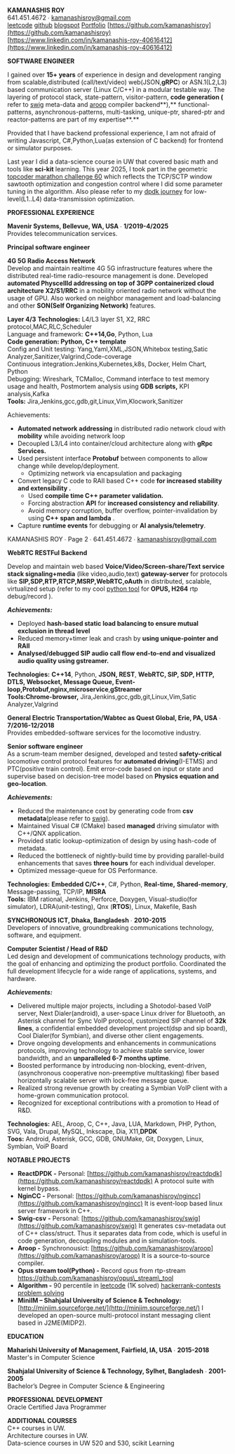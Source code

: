 **KAMANASHIS ROY**  
641.451.4672 ∙ [kamanashisroy@gmail.com](mailto:kamanashisroy@gmail.com)   
[leetcode](https://leetcode.com/kamanashisroy/) [github](https://github.com/kamanashisroy) [blogspot](https://miniim.blogspot.com) [Portfolio](https://kamanashisroy.github.io)
 [https://github.com/kamanashisroy](https://github.com/kamanashisroy)  
[https://www.linkedin.com/in/kamanashis-roy-40616412](https://www.linkedin.com/in/kamanashis-roy-40616412)

**SOFTWARE ENGINEER**

I gained over **15+ years** of experience in design and development ranging from scalable,distributed (call/text/video) web(JSON,**gRPC**) or ASN.1(L2,L3) based communication server (Linux C/C++) in a modular testable way. The layering of protocol stack, state-pattern, visitor-pattern, **code generation (** refer to [swig](https://github.com/kamanashisroy/swig) meta-data and [aroop](https://github.com/kamanashisroy/aroop) compiler backend**),** functional-patterns, asynchronous-patterns, multi-tasking, unique-ptr, shared-ptr and reactor-patterns are part of my expertise**.** 

Provided that I have backend professional experience, I am not afraid of writing Javascript, C\#,Python,Lua(as extension of C backend) for frontend or simulator purposes.

Last year I did a data-science course in UW that covered basic math and tools like **sci-kit** learning. This year 2025, I took part in the geometric [topcoder marathon challenge 60](https://github.com/kamanashisroy/topcoder_challenge_slime_harvester) which reflects the TCP/SCTP window sawtooth optimization and congestion control where I did some parameter tuning in the algorithm. Also please refer to my [dpdk journey](https://github.com/kamanashisroy/reactdpdk) for low-level(L1..L4) data-transmission optimization.  
               
**PROFESSIONAL EXPERIENCE**

**Mavenir Systems, Bellevue, WA, USA** ∙ **1/2019-4/2025**  
Provides telecommunication services.

**Principal software engineer**

**4G 5G Radio Access Network**  
Develop and maintain realtime 4G 5G infrastructure features where the distributed real-time radio-resource management is done. Developed **automated PhyscellId addressing on top of 3GPP containerized cloud architecture X2/S1/RRC** in a mobility oriented radio network without the usage of GPU. Also worked on neighbor management and load-balancing and other **SON(Self Organizing Network)** features.

**Layer 4/3** **Technologies:** L4/L3 layer S1, X2, RRC protocol,MAC,RLC,Scheduler  
Language and framework: **C++14,Go**, Python, Lua  
**Code generation: Python, C++ template**  
Config and Unit testing: Yang,Yaml,XML,JSON,Whitebox testing,Satic Analyzer,Sanitizer,Valgrind,Code-coverage  
Continuous integration:Jenkins,Kubernetes,k8s, Docker, Helm Chart, Python  
Debugging: Wireshark, TCMalloc, Command interface to test memory usage and health, Postmortem analysis using **GDB scripts,** KPI analysis,Kafka  
**Tools:** Jira,Jenkins,gcc,gdb,git,Linux,Vim,Klocwork,Sanitizer

Achievements:

* **Automated network addressing** in distributed radio network cloud with **mobility** while avoiding network loop  
* Decoupled L3/L4 into container/cloud architecture along with **gRpc Services.**  
* Used persistent interface **Protobuf** between components to allow change while develop/deployment.  
  * Optimizing network via encapsulation and packaging  
* Convert legacy C code to RAII based C++ code **for increased stability and extensibility .**  
  * Used **compile time C++ parameter validation.**  
  * Forcing  abstraction **API** for **increased consistency and reliability**.   
  * Avoid memory corruption, buffer overflow, pointer-invalidation by using **C++ span and lambda** .  
* Capture **runtime events** for debugging or **AI analysis/telemetry**. 

KAMANASHIS ROY ∙ Page 2 ∙ 641.451.4672 ∙ [kamanashisroy@gmail.com](mailto:kamanashisroy@gmail.com)

**WebRTC RESTFul Backend** 

Develop and maintain web based **Voice/Video/Screen-share/Text service stack signaling+media** (like video,audio,text) **gateway-server** for protocols like **SIP,SDP,RTP,RTCP,MSRP,WebRTC,oAuth** in distributed, scalable, virtualized setup (refer to my cool [python tool](https://github.com/kamanashisroy/opus_stream_tool) for **OPUS, H264** rtp debug/record ). 

***Achievements:***

* Deployed **hash-based static load balancing to ensure mutual exclusion in thread level**  
* Reduced memory+timer leak and crash by **using unique-pointer and RAII**  
* **Analysed/debugged SIP audio call flow end-to-end and visualized audio quality using gstreamer.**

**Technologies:** **C++14**, Python, **JSON, REST**, **WebRTC, SIP, SDP, HTTP, DTLS, Websocket, Message Queue, Event-loop,Protobuf,nginx,microservice**,**gStreamer**  
**Tools:**Chrome-browser**,** Jira,Jenkins,gcc,gdb,git,Linux,Vim,Satic Analyzer,Valgrind

**General Electric Transportation/Wabtec as Quest Global, Erie, PA, USA** ∙ **7/2016-12/2018**  
Provides embedded-software services for the locomotive industry.

**Senior software engineer**  
As a scrum-team member designed, developed and tested **safety-critical** locomotive control protocol features for **automated driving**(I-ETMS) and PTC(positive train control). Emit error-code based on input or state and supervise based on decision-tree model based on **Physics equation and geo-location**.

***Achievements:***

* Reduced the maintenance cost by generating code from **csv metadata**(please refer to [swig](https://github.com/kamanashisroy/swig)).  
* Maintained Visual C\# (CMake) based **managed** driving simulator with C++/QNX application.   
* Provided static lookup-optimization of design by using hash-code of metadata.  
* Reduced the bottleneck of nightly-build time by providing parallel-build enhancements that saves **three hours** for each individual developer.  
* Optimized message-queue for OS Performance.

**Technologies:** **Embedded C/C++**, C\#, Python, **Real-time,** **Shared-memory**, Message-passing, TCP/IP, **MISRA**  
**Tools:** IBM rational, Jenkins, Perforce, Doxygen, Visual-studio(for simulator), LDRA(unit-testing), Qnx (**RTOS**), Linux, Makefile, Bash

**SYNCHRONOUS ICT, Dhaka, Bangladesh** ∙ **2010-2015**  
Developers of innovative, groundbreaking communications technology, software, and equipment.

**Computer Scientist / Head of R\&D**  
Led design and development of communications technology products, with the goal of enhancing and optimizing the product portfolio. Coordinated the full development lifecycle for a wide range of applications, systems, and hardware. 

***Achievements:***

* Delivered multiple major projects, including a Shotodol-based VoIP server, Next Dialer(android), a user-space Linux driver for Bluetooth, an Asterisk channel for Sync VoIP protocol, customized SIP channel of **32k lines**, a confidential embedded development project(dsp and sip board), Cool Dialer(for Symbian), and diverse other client engagements.  
* Drove ongoing developments and enhancements in communications protocols, improving technology to achieve stable service, lower bandwidth, and an **unparalleled 6-7 months uptime**.  
* Boosted performance by introducing non-blocking, event-driven, (asynchronous cooperative non-preemptive multitasking) fiber based horizontally scalable server with lock-free message queue.  
* Realized strong revenue growth by creating a Symbian VoIP client with a home-grown communication protocol.  
* Recognized for exceptional contributions with a promotion to Head of R\&D.

**Technologies:** AEL, Aroop, C, C++, Java, LUA, Markdown, PHP, Python, SVG, Vala, Drupal, MySQL, Inkscape, Dia, X11,**DPDK**  
**Toos:** Android, Asterisk, GCC, GDB, GNUMake, Git, Doxygen, Linux, Symbian, VoiP Board

**NOTABLE PROJECTS**

* **ReactDPDK \-** Personal: [https://github.com/kamanashisroy/reactdpdk](https://github.com/kamanashisroy/reactdpdk)  A protocol suite with kernel bypass.   
* **NginCC \-** Personal: [https://github.com/kamanashisroy/ngincc](https://github.com/kamanashisroy/ngincc) It is event-loop based linux server framework in C++.  
* **Swig-csv** **\-** Personal: [https://github.com/kamanashisroy/swig](https://github.com/kamanashisroy/swig) It generates csv-metadata out of C++ class/struct. Thus it separates data from code, which is useful in code generation, decoupling modules and in simulation-tools.  
* **Aroop \-** Synchronousict: [https://github.com/kamanashisroy/aroop](https://github.com/kamanashisroy/aroop) It is a source-to-source compiler.  
* **Opus stream tool(Python) \-** Record opus from rtp-stream https://github.com/kamanashisroy/opus\_stream\_tool  
* **Algorithm \-** 90 percentile in  [leetcode](https://leetcode.com/kamanashisroy/) (1K solved) [hackerrank-contests](https://www.hackerrank.com/kamanashisroy) [problem solving](https://www.hackerrank.com/certificates/45e17339cef8)  
* **MinilM – Shahjalal University of Science & Technology:** [http://miniim.sourceforge.net/](http://miniim.sourceforge.net/) I developed an open-source multi-protocol instant messaging client based in J2ME(MIDP2).

**EDUCATION**

**Maharishi University of Management, Fairfield, IA, USA** ∙ **2015-2018**  
Master's in Computer Science

**Shahjalal University of Science & Technology, Sylhet, Bangladesh** ∙ **2001-2005**  
Bachelor’s Degree in Computer Science & Engineering

**PROFESSIONAL DEVELOPMENT**  
Oracle Certified Java Programmer

**ADDITIONAL COURSES**  
C++ courses in UW.  
Architecture courses in UW.  
Data-science courses in UW 520 and 530, scikit Learning
